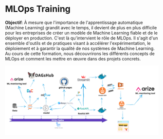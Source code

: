 # MLOps Training

**Objectif**:
À mesure que l'importance de l'apprentissage automatique (Machine Learning) grandit avec le temps, il devient de plus en plus difficile pour les entreprises de créer un modèle de Machine Learning fiable et de le déployer en production. C'est là qu'intervient le rôle de MLOps. Il s'agit d'un ensemble d'outils et de pratiques visant à accélérer l'expérimentation, le déploiement et à garantir la qualité de nos systèmes de Machine Learning. Au cours de cette formation, nous découvrirons les différents concepts de MLOps et comment les mettre en œuvre dans des projets concrets.


![alt text](notebooks/images/workflow.png)

